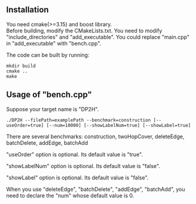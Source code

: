 ## Installation
You need cmake(>=3.15) and boost library.  
Before building, modify the CMakeLists.txt. You need to modify "include_directories" and "add_executable". You could replace "main.cpp" in "add_executable" with "bench.cpp".  


The code can be built by running:  
```shell
mkdir build
cmake ..
make
```

## Usage of "bench.cpp"
Suppose your target name is "DP2H".
```shell
./DP2H --filePath=examplePath --benchmark=construction [--useOrder=true] [--num=10000] [--showLabelNum=true] [--showLabel=true]
```

There are several benchmarks: construction, twoHopCover, deleteEdge, batchDelete, addEdge, batchAdd  

"useOrder" option is optional. Its default value is "true".  

"showLabelNum" option is optional. Its default value is "false".  

"showLabel" option is optional. Its default value is "false".  

When you use "deleteEdge", "batchDelete", "addEdge", "batchAdd", you need to declare the "num" whose default value is 0.  
